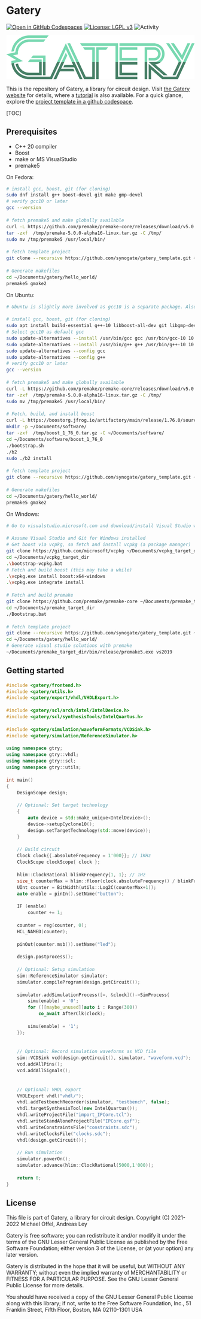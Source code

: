 # Gatery

[![Open in GitHub Codespaces](https://github.com/codespaces/badge.svg)](https://github.com/codespaces/new?hide_repo_select=true&ref=github_codespace_test&repo=368247767)
[![License: LGPL v3](https://img.shields.io/badge/License-LGPL_v3-blue.svg)](https://www.gnu.org/licenses/lgpl-3.0)
![Activity](https://img.shields.io/github/commit-activity/y/synogate/gatery)

![Gatery logo](doc/gatery_logo_500.svg)

This is the repository of Gatery, a library for circuit design.
Visit [the Gatery website](https://synogate.com/gatery.html) for details, where a [tutorial](https://www.synogate.com/gatery/tutorial/part1.html) is also available.
For a quick glance, explore the [project template in a github codespace](https://github.com/codespaces/new?hide_repo_select=true&ref=github_codespace_test&repo=368247767).

[TOC]

## Prerequisites

- C++ 20 compiler
- Boost
- make or MS VisualStudio
- premake5

On Fedora: 

```bash
# install gcc, boost, git (for cloning)
sudo dnf install g++ boost-devel git make gmp-devel
# verify gcc10 or later
gcc --version

# fetch premake5 and make globally available
curl -L https://github.com/premake/premake-core/releases/download/v5.0.0-alpha16/premake-5.0.0-alpha16-linux.tar.gz > /tmp/premake-5.0.0-alpha16-linux.tar.gz
tar -zxf  /tmp/premake-5.0.0-alpha16-linux.tar.gz -C /tmp/
sudo mv /tmp/premake5 /usr/local/bin/

# fetch template project
git clone --recursive https://github.com/synogate/gatery_template.git ~/Documents/gatery/hello_world/

# Generate makefiles
cd ~/Documents/gatery/hello_world/
premake5 gmake2
```

On Ubuntu:

```bash
# Ubuntu is slightly more involved as gcc10 is a separate package. Also boost needs to be build from scratch since the repository version is not compatible with c++20.

# install gcc, boost, git (for cloning)
sudo apt install build-essential g++-10 libboost-all-dev git libgmp-dev
# Select gcc10 as default gcc
sudo update-alternatives --install /usr/bin/gcc gcc /usr/bin/gcc-10 10
sudo update-alternatives --install /usr/bin/g++ g++ /usr/bin/g++-10 10
sudo update-alternatives --config gcc
sudo update-alternatives --config g++
# verify gcc10 or later
gcc --version

# fetch premake5 and make globally available
curl -L https://github.com/premake/premake-core/releases/download/v5.0.0-alpha16/premake-5.0.0-alpha16-linux.tar.gz > /tmp/premake-5.0.0-alpha16-linux.tar.gz
tar -zxf  /tmp/premake-5.0.0-alpha16-linux.tar.gz -C /tmp/
sudo mv /tmp/premake5 /usr/local/bin/

# Fetch, build, and install boost
curl -L https://boostorg.jfrog.io/artifactory/main/release/1.76.0/source/boost_1_76_0.tar.gz > /tmp/boost_1_76_0.tar.gz
mkdir -p ~/Documents/software/
tar -zxf  /tmp/boost_1_76_0.tar.gz -C ~/Documents/software/
cd ~/Documents/software/boost_1_76_0
./bootstrap.sh
./b2
sudo ./b2 install

# fetch template project
git clone --recursive https://github.com/synogate/gatery_template.git ~/Documents/gatery/hello_world/

# Generate makefiles
cd ~/Documents/gatery/hello_world/
premake5 gmake2
```

On Windows:

```bash
# Go to visualstudio.microsoft.com and download/install Visual Studio with the packages for C++ development and Git for Windows. Also install from individual components "MSVC v142 - VS 2019 C++ x84/x86 build tools (v.14.28 - 16.8)".

# Assume Visual Studio and Git for Windows installed
# Get boost via vcpkg, so fetch and install vcpkg (a package manager)
git clone https://github.com/microsoft/vcpkg ~/Documents/vcpkg_target_dir
cd ~/Documents/vcpkg_target_dir
.\bootstrap-vcpkg.bat
# Fetch and build boost (this may take a while)
.\vcpkg.exe install boost:x64-windows
.\vcpkg.exe integrate install

# Fetch and build premake
git clone https://github.com/premake/premake-core ~/Documents/premake_target_dir
cd ~/Documents/premake_target_dir
./Bootstrap.bat

# fetch template project
git clone --recursive https://github.com/synogate/gatery_template.git ~/Documents/gatery/hello_world/
cd ~/Documents/gatery/hello_world/
# Generate visual studio solutions with premake
~/Documents/premake_target_dir/bin/release/premake5.exe vs2019
```

## Getting started

````cpp
#include <gatery/frontend.h>
#include <gatery/utils.h>
#include <gatery/export/vhdl/VHDLExport.h>

#include <gatery/scl/arch/intel/IntelDevice.h>
#include <gatery/scl/synthesisTools/IntelQuartus.h>

#include <gatery/simulation/waveformFormats/VCDSink.h>
#include <gatery/simulation/ReferenceSimulator.h>

using namespace gtry;
using namespace gtry::vhdl;
using namespace gtry::scl;
using namespace gtry::utils; 

int main()
{
	DesignScope design;

	// Optional: Set target technology
	{
		auto device = std::make_unique<IntelDevice>();
		device->setupCyclone10();
		design.setTargetTechnology(std::move(device));
	}

	// Build circuit
	Clock clock{{.absoluteFrequency = 1'000}}; // 1KHz
	ClockScope clockScope{ clock };

	hlim::ClockRational blinkFrequency{1, 1}; // 1Hz
	size_t counterMax = hlim::floor(clock.absoluteFrequency() / blinkFrequency);
	UInt counter = BitWidth(utils::Log2C(counterMax+1));
	auto enable = pinIn().setName("button");
	
	IF (enable)
		counter += 1;

	counter = reg(counter, 0);
	HCL_NAMED(counter);

	pinOut(counter.msb()).setName("led");

	design.postprocess();

	// Optional: Setup simulation
	sim::ReferenceSimulator simulator;
	simulator.compileProgram(design.getCircuit());

	simulator.addSimulationProcess([=, &clock]()->SimProcess{
		simu(enable) = '0';
		for ([[maybe_unused]]auto i : Range(300))
			co_await AfterClk(clock);

		simu(enable) = '1';
	});


	// Optional: Record simulation waveforms as VCD file
	sim::VCDSink vcd(design.getCircuit(), simulator, "waveform.vcd");
	vcd.addAllPins();
	vcd.addAllSignals();


	// Optional: VHDL export
	VHDLExport vhdl("vhdl/");
	vhdl.addTestbenchRecorder(simulator, "testbench", false);
	vhdl.targetSynthesisTool(new IntelQuartus());
	vhdl.writeProjectFile("import_IPCore.tcl");
	vhdl.writeStandAloneProjectFile("IPCore.qsf");
	vhdl.writeConstraintsFile("constraints.sdc");
	vhdl.writeClocksFile("clocks.sdc");
	vhdl(design.getCircuit());

	// Run simulation
	simulator.powerOn();
	simulator.advance(hlim::ClockRational(5000,1'000));

	return 0;
}
````


## License

This file is part of Gatery, a library for circuit design.
Copyright (C) 2021-2022 Michael Offel, Andreas Ley

Gatery is free software; you can redistribute it and/or
modify it under the terms of the GNU Lesser General Public
License as published by the Free Software Foundation; either
version 3 of the License, or (at your option) any later version.

Gatery is distributed in the hope that it will be useful,
but WITHOUT ANY WARRANTY; without even the implied warranty of
MERCHANTABILITY or FITNESS FOR A PARTICULAR PURPOSE.  See the GNU
Lesser General Public License for more details.

You should have received a copy of the GNU Lesser General Public
License along with this library; if not, write to the Free Software
Foundation, Inc., 51 Franklin Street, Fifth Floor, Boston, MA  02110-1301  USA
